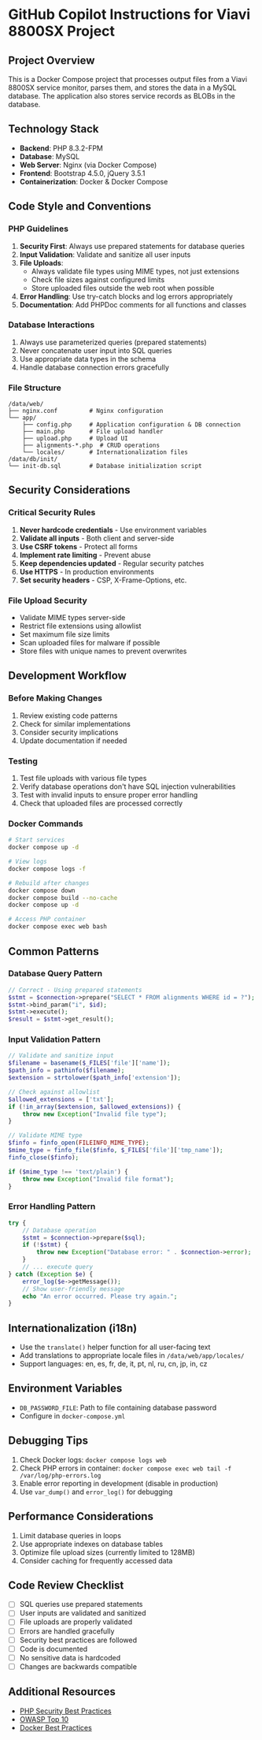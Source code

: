 # GitHub Copilot Instructions for Viavi 8800SX Project

## Project Overview
This is a Docker Compose project that processes output files from a Viavi 8800SX service monitor, parses them, and stores the data in a MySQL database. The application also stores service records as BLOBs in the database.

## Technology Stack
- **Backend**: PHP 8.3.2-FPM
- **Database**: MySQL
- **Web Server**: Nginx (via Docker Compose)
- **Frontend**: Bootstrap 4.5.0, jQuery 3.5.1
- **Containerization**: Docker & Docker Compose

## Code Style and Conventions

### PHP Guidelines
1. **Security First**: Always use prepared statements for database queries
2. **Input Validation**: Validate and sanitize all user inputs
3. **File Uploads**: 
   - Always validate file types using MIME types, not just extensions
   - Check file sizes against configured limits
   - Store uploaded files outside the web root when possible
4. **Error Handling**: Use try-catch blocks and log errors appropriately
5. **Documentation**: Add PHPDoc comments for all functions and classes

### Database Interactions
1. Always use parameterized queries (prepared statements)
2. Never concatenate user input into SQL queries
3. Use appropriate data types in the schema
4. Handle database connection errors gracefully

### File Structure
```
/data/web/
├── nginx.conf         # Nginx configuration
└── app/
    ├── config.php     # Application configuration & DB connection
    ├── main.php       # File upload handler
    ├── upload.php     # Upload UI
    ├── alignments-*.php  # CRUD operations
    └── locales/       # Internationalization files
/data/db/init/
└── init-db.sql        # Database initialization script
```

## Security Considerations

### Critical Security Rules
1. **Never hardcode credentials** - Use environment variables
2. **Validate all inputs** - Both client and server-side
3. **Use CSRF tokens** - Protect all forms
4. **Implement rate limiting** - Prevent abuse
5. **Keep dependencies updated** - Regular security patches
6. **Use HTTPS** - In production environments
7. **Set security headers** - CSP, X-Frame-Options, etc.

### File Upload Security
- Validate MIME types server-side
- Restrict file extensions using allowlist
- Set maximum file size limits
- Scan uploaded files for malware if possible
- Store files with unique names to prevent overwrites

## Development Workflow

### Before Making Changes
1. Review existing code patterns
2. Check for similar implementations
3. Consider security implications
4. Update documentation if needed

### Testing
1. Test file uploads with various file types
2. Verify database operations don't have SQL injection vulnerabilities
3. Test with invalid inputs to ensure proper error handling
4. Check that uploaded files are processed correctly

### Docker Commands
```bash
# Start services
docker compose up -d

# View logs
docker compose logs -f

# Rebuild after changes
docker compose down
docker compose build --no-cache
docker compose up -d

# Access PHP container
docker compose exec web bash
```

## Common Patterns

### Database Query Pattern
```php
// Correct - Using prepared statements
$stmt = $connection->prepare("SELECT * FROM alignments WHERE id = ?");
$stmt->bind_param("i", $id);
$stmt->execute();
$result = $stmt->get_result();
```

### Input Validation Pattern
```php
// Validate and sanitize input
$filename = basename($_FILES['file']['name']);
$path_info = pathinfo($filename);
$extension = strtolower($path_info['extension']);

// Check against allowlist
$allowed_extensions = ['txt'];
if (!in_array($extension, $allowed_extensions)) {
    throw new Exception("Invalid file type");
}

// Validate MIME type
$finfo = finfo_open(FILEINFO_MIME_TYPE);
$mime_type = finfo_file($finfo, $_FILES['file']['tmp_name']);
finfo_close($finfo);

if ($mime_type !== 'text/plain') {
    throw new Exception("Invalid file format");
}
```

### Error Handling Pattern
```php
try {
    // Database operation
    $stmt = $connection->prepare($sql);
    if (!$stmt) {
        throw new Exception("Database error: " . $connection->error);
    }
    // ... execute query
} catch (Exception $e) {
    error_log($e->getMessage());
    // Show user-friendly message
    echo "An error occurred. Please try again.";
}
```

## Internationalization (i18n)
- Use the `translate()` helper function for all user-facing text
- Add translations to appropriate locale files in `/data/web/app/locales/`
- Support languages: en, es, fr, de, it, pt, nl, ru, cn, jp, in, cz

## Environment Variables
- `DB_PASSWORD_FILE`: Path to file containing database password
- Configure in `docker-compose.yml`

## Debugging Tips
1. Check Docker logs: `docker compose logs web`
2. Check PHP errors in container: `docker compose exec web tail -f /var/log/php-errors.log`
3. Enable error reporting in development (disable in production)
4. Use `var_dump()` and `error_log()` for debugging

## Performance Considerations
1. Limit database queries in loops
2. Use appropriate indexes on database tables
3. Optimize file upload sizes (currently limited to 128MB)
4. Consider caching for frequently accessed data

## Code Review Checklist
- [ ] SQL queries use prepared statements
- [ ] User inputs are validated and sanitized
- [ ] File uploads are properly validated
- [ ] Errors are handled gracefully
- [ ] Security best practices are followed
- [ ] Code is documented
- [ ] No sensitive data is hardcoded
- [ ] Changes are backwards compatible

## Additional Resources
- [PHP Security Best Practices](https://www.php.net/manual/en/security.php)
- [OWASP Top 10](https://owasp.org/www-project-top-ten/)
- [Docker Best Practices](https://docs.docker.com/develop/dev-best-practices/)
